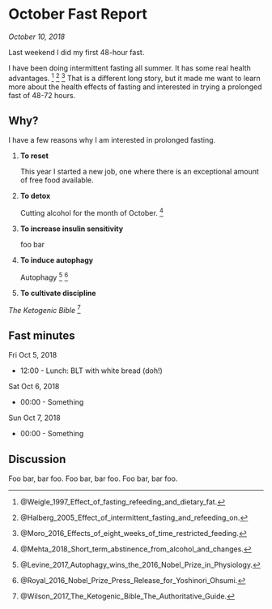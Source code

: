 October Fast Report
===============================================================================

*October 10, 2018*

Last weekend I did my first 48-hour fast.

I have been doing intermittent fasting all summer.
It has some real health advantages. [^Weigle1997] [^Halberg2005] [^Moro2016]
That is a different long story, 
but it made me want to learn more about the health effects of fasting
and interested in trying a prolonged fast of 48-72 hours.

[^Halberg2005]: @Halberg_2005_Effect_of_intermittent_fasting_and_refeeding_on\.
[^Moro2016]: @Moro_2016_Effects_of_eight_weeks_of_time_restricted_feeding\.
[^Mihaylova2018]: @Mihaylova_2018_Fasting_activates_fatty_acid_oxidation_to_enhance\.
[^Gasmi2018]: @Gasmi_2018_Time_restricted_feeding_influences_immune\.
[^Weigle1997]: @Weigle_1997_Effect_of_fasting_refeeding_and_dietary_fat\.


Why?
-------------------------------------------------------------------------------

I have a few reasons why I am interested in prolonged fasting.

1.  **To reset**

    This year I started a new job, one where there is an exceptional amount of free food available. 

2.  **To detox**

    Cutting alcohol for the month of October. [^Mehta2018]

3.  **To increase insulin sensitivity**

    foo bar

4.  **To induce autophagy**

    Autophagy [^Levine2017] [^Royal2016]

4.  **To cultivate discipline**

*The Ketogenic Bible* [^Wilson2017]

[^Levine2017]: @Levine_2017_Autophagy_wins_the_2016_Nobel_Prize_in_Physiology\.
[^Mehta2018]: @Mehta_2018_Short_term_abstinence_from_alcohol_and_changes\.
[^Royal2016]: @Royal_2016_Nobel_Prize_Press_Release_for_Yoshinori_Ohsumi\.
[^Wilson2017]: @Wilson_2017_The_Ketogenic_Bible_The_Authoritative_Guide\.


Fast minutes
-------------------------------------------------------------------------------

Fri Oct 5, 2018

-   12:00 - Lunch: BLT with white bread (doh!)

Sat Oct 6, 2018

-   00:00 - Something

Sun Oct 7, 2018

-   00:00 - Something


Discussion
-------------------------------------------------------------------------------

Foo bar, bar foo.
Foo bar, bar foo.
Foo bar, bar foo.


<!-- REFERENCES -->


